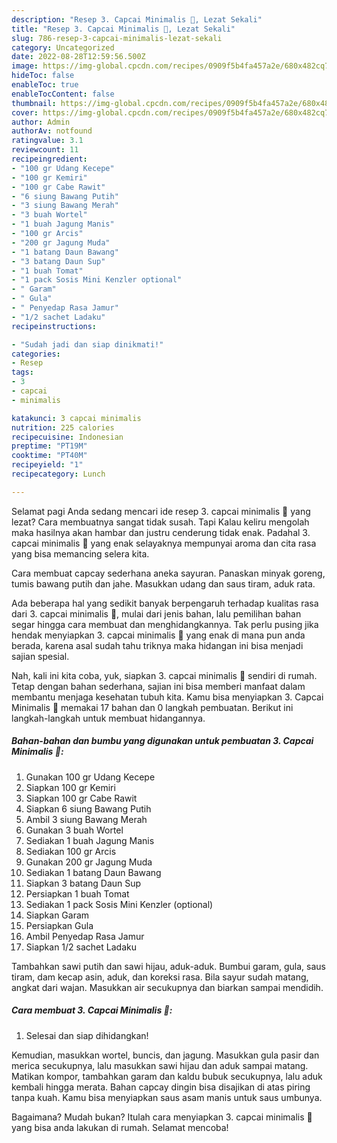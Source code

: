 ```yaml
---
description: "Resep 3. Capcai Minimalis 🤭, Lezat Sekali"
title: "Resep 3. Capcai Minimalis 🤭, Lezat Sekali"
slug: 786-resep-3-capcai-minimalis-lezat-sekali
category: Uncategorized
date: 2022-08-28T12:59:56.500Z
image: https://img-global.cpcdn.com/recipes/0909f5b4fa457a2e/680x482cq70/3-capcai-minimalis-foto-resep-utama.jpg
hideToc: false
enableToc: true
enableTocContent: false
thumbnail: https://img-global.cpcdn.com/recipes/0909f5b4fa457a2e/680x482cq70/3-capcai-minimalis-foto-resep-utama.jpg
cover: https://img-global.cpcdn.com/recipes/0909f5b4fa457a2e/680x482cq70/3-capcai-minimalis-foto-resep-utama.jpg
author: Admin
authorAv: notfound
ratingvalue: 3.1
reviewcount: 11
recipeingredient:
- "100 gr Udang Kecepe"
- "100 gr Kemiri"
- "100 gr Cabe Rawit"
- "6 siung Bawang Putih"
- "3 siung Bawang Merah"
- "3 buah Wortel"
- "1 buah Jagung Manis"
- "100 gr Arcis"
- "200 gr Jagung Muda"
- "1 batang Daun Bawang"
- "3 batang Daun Sup"
- "1 buah Tomat"
- "1 pack Sosis Mini Kenzler optional"
- " Garam"
- " Gula"
- " Penyedap Rasa Jamur"
- "1/2 sachet Ladaku"
recipeinstructions:

- "Sudah jadi dan siap dinikmati!"
categories:
- Resep
tags:
- 3
- capcai
- minimalis

katakunci: 3 capcai minimalis 
nutrition: 225 calories
recipecuisine: Indonesian
preptime: "PT19M"
cooktime: "PT40M"
recipeyield: "1"
recipecategory: Lunch

---
```



Selamat pagi Anda sedang mencari ide resep 3. capcai minimalis 🤭 yang lezat? Cara membuatnya sangat tidak susah. Tapi Kalau keliru mengolah maka hasilnya akan hambar dan justru cenderung tidak enak. Padahal 3. capcai minimalis 🤭 yang enak selayaknya mempunyai aroma dan cita rasa yang bisa memancing selera kita.


Cara membuat capcay sederhana aneka sayuran. Panaskan minyak goreng, tumis bawang putih dan jahe. Masukkan udang dan saus tiram, aduk rata.

Ada beberapa hal yang sedikit banyak berpengaruh terhadap kualitas rasa dari 3. capcai minimalis 🤭, mulai dari jenis bahan, lalu pemilihan bahan segar hingga cara membuat dan menghidangkannya. Tak perlu pusing jika hendak menyiapkan 3. capcai minimalis 🤭 yang enak di mana pun anda berada, karena asal sudah tahu triknya maka hidangan ini bisa menjadi sajian spesial.


Nah, kali ini kita coba, yuk, siapkan 3. capcai minimalis 🤭 sendiri di rumah. Tetap dengan bahan sederhana, sajian ini bisa memberi manfaat dalam membantu menjaga kesehatan tubuh kita. Kamu bisa menyiapkan 3. Capcai Minimalis 🤭 memakai 17 bahan dan 0 langkah pembuatan. Berikut ini langkah-langkah untuk membuat hidangannya.

<!--inarticleads1-->

##### Bahan-bahan dan bumbu yang digunakan untuk pembuatan 3. Capcai Minimalis 🤭:

1. Gunakan 100 gr Udang Kecepe
1. Siapkan 100 gr Kemiri
1. Siapkan 100 gr Cabe Rawit
1. Siapkan 6 siung Bawang Putih
1. Ambil 3 siung Bawang Merah
1. Gunakan 3 buah Wortel
1. Sediakan 1 buah Jagung Manis
1. Sediakan 100 gr Arcis
1. Gunakan 200 gr Jagung Muda
1. Sediakan 1 batang Daun Bawang
1. Siapkan 3 batang Daun Sup
1. Persiapkan 1 buah Tomat
1. Sediakan 1 pack Sosis Mini Kenzler (optional)
1. Siapkan  Garam
1. Persiapkan  Gula
1. Ambil  Penyedap Rasa Jamur
1. Siapkan 1/2 sachet Ladaku


Tambahkan sawi putih dan sawi hijau, aduk-aduk. Bumbui garam, gula, saus tiram, dam kecap asin, aduk, dan koreksi rasa. Bila sayur sudah matang, angkat dari wajan. Masukkan air secukupnya dan biarkan sampai mendidih. 

<!--inarticleads2-->

##### Cara membuat 3. Capcai Minimalis 🤭:


1. Selesai dan siap dihidangkan!

Kemudian, masukkan wortel, buncis, dan jagung. Masukkan gula pasir dan merica secukupnya, lalu masukkan sawi hijau dan aduk sampai matang. Matikan kompor, tambahkan garam dan kaldu bubuk secukupnya, lalu aduk kembali hingga merata. Bahan capcay dingin bisa disajikan di atas piring tanpa kuah. Kamu bisa menyiapkan saus asam manis untuk saus umbunya. 

Bagaimana? Mudah bukan? Itulah cara menyiapkan 3. capcai minimalis 🤭 yang bisa anda lakukan di rumah. Selamat mencoba!
